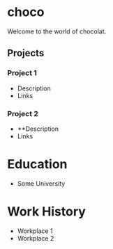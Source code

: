 # choco
Welcome to the world of chocolat.
## Projects

### Project 1
- Description
- Links

### Project 2
- **Description
- Links

# Education
- Some University

# Work History
- Workplace 1
- Workplace 2
